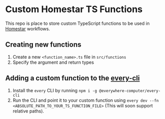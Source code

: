 # Custom Homestar TS Functions

This repo is place to store custom TypeScript functions to be used in [Homestar](https://github.com/ipvm-wg/homestar) workflows.

## Creating new functions

1. Create a new `<function_name>.ts` file in `src/functions`
2. Specify the argument and return types

## Adding a custom function to the [every-cli](https://github.com/everywhere-computer/every-cli)

1. Install the `every` CLI by running `npm i -g @everywhere-computer/every-cli`
2. Run the CLI and point it to your custom function using `every dev --fn <ABSOLUTE_PATH_TO_YOUR_TS_FUNCTION_FILE>` (This will soon support relative paths).
